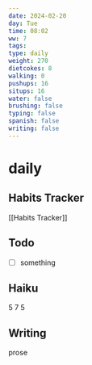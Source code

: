 ```yaml
---
date: 2024-02-20
day: Tue
time: 08:02
ww: 7
tags: 
type: daily
weight: 270
dietcokes: 8
walking: 0
pushups: 16
situps: 16
water: false
brushing: false
typing: false
spanish: false
writing: false
---
```


# daily

## Habits Tracker
[[Habits Tracker]]

## Todo
- [ ] something
## Haiku
5
7
5
## Writing
prose
